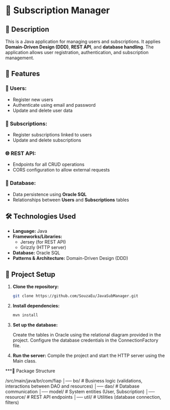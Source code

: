 # 📁 Subscription Manager

## 📝 Description

This is a Java application for managing users and subscriptions. It applies **Domain-Driven Design (DDD)**, **REST API**, and **database handling**. The application allows user registration, authentication, and subscription management.

## 🌟 Features

### 👤 Users:
- Register new users
- Authenticate using email and password
- Update and delete user data

### 📄 Subscriptions:
- Register subscriptions linked to users
- Update and delete subscriptions

### 🌐 REST API:
- Endpoints for all CRUD operations
- CORS configuration to allow external requests

### 💾 Database:
- Data persistence using **Oracle SQL**
- Relationships between **Users** and **Subscriptions** tables

## 🛠 Technologies Used

- **Language:** Java  
- **Frameworks/Libraries:**  
  - Jersey (for REST API)  
  - Grizzly (HTTP server)  
- **Database:** Oracle SQL  
- **Patterns & Architecture:** Domain-Driven Design (DDD)  

## 🚀 Project Setup

1. **Clone the repository:**
   ```sh
   git clone https://github.com/SouzaEu/JavaSubManager.git

2. **Install dependencies:**
   ```sh
   mvn install

3. **Set up the database:**
   
   Create the tables in Oracle using the relational diagram provided in the project.
   Configure the database credentials in the ConnectionFactory file.

4. **Run the server:**
   Compile the project and start the HTTP server using the Main class.



***📂 Package Structure

/src/main/java/br/com/fiap
│── bo/          # Business logic (validations, interactions between DAO and resources)
│── dao/         # Database communication
│── model/       # System entities (User, Subscription)
│── resource/    # REST API endpoints
│── util/        # Utilities (database connection, filters)


   
